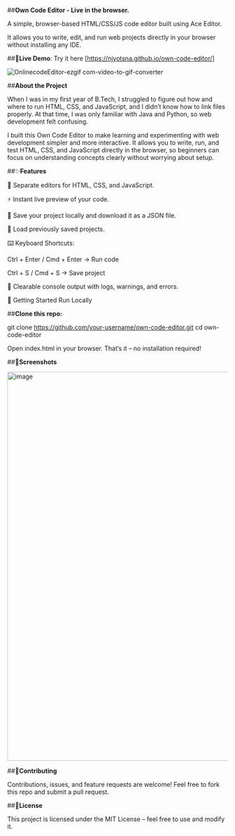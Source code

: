 ##**Own Code Editor - Live in the browser.**

A simple, browser-based HTML/CSS/JS code editor built using Ace Editor.

It allows you to write, edit, and run web projects directly in your browser without installing any IDE.

##🔗**Live Demo**: 
Try it here [https://njyotsna.github.io/own-code-editor/]


![OnlinecodeEditor-ezgif com-video-to-gif-converter](https://github.com/user-attachments/assets/da75702d-af36-4ddb-805b-80c89ca24e2e)

##**About the Project**

When I was in my first year of B.Tech, I struggled to figure out how and where to run HTML, CSS, and JavaScript, and I didn’t know how to link files properly. At that time, I was only familiar with Java and Python, so web development felt confusing.

I built this Own Code Editor to make learning and experimenting with web development simpler and more interactive. It allows you to write, run, and test HTML, CSS, and JavaScript directly in the browser, so beginners can focus on understanding concepts clearly without worrying about setup.


##✨**Features**

📝 Separate editors for HTML, CSS, and JavaScript.

⚡ Instant live preview of your code.

💾 Save your project locally and download it as a JSON file.

📂 Load previously saved projects.

⌨️ Keyboard Shortcuts:

Ctrl + Enter / Cmd + Enter → Run code

Ctrl + S / Cmd + S → Save project

🧹 Clearable console output with logs, warnings, and errors.

🚀 Getting Started
Run Locally

##**Clone this repo:**

git clone https://github.com/your-username/own-code-editor.git
cd own-code-editor


Open index.html in your browser.
That’s it – no installation required!

##📸**Screenshots**

<img width="1919" height="887" alt="image" src="https://github.com/user-attachments/assets/16c9eef5-2786-451d-bec9-e6e48f1bda24" />


##🤝**Contributing**

Contributions, issues, and feature requests are welcome!
Feel free to fork this repo and submit a pull request.

##📜**License**

This project is licensed under the MIT License – feel free to use and modify it.
